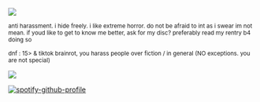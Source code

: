 ![](https://files.catbox.moe/3cwzn5.gif)

<sub>anti harassment. i hide freely. i like extreme horror. do not be afraid to int as i swear im not mean. if youd like to get to know me better, ask for my disc? preferably read my rentry b4 doing so</sub>

<sub>dnf : 15> & tiktok brainrot,  you harass people over fiction / in general (NO exceptions. you are not special)</sub>

![](https://files.catbox.moe/3cwzn5.gif)

[![spotify-github-profile](https://spotify-github-profile.kittinanx.com/api/view?uid=autumngray08&cover_image=true&theme=novatorem&show_offline=false&background_color=121212&interchange=false&bar_color=ff0000&bar_color_cover=false)](https://github.com/kittinan/spotify-github-profile)
